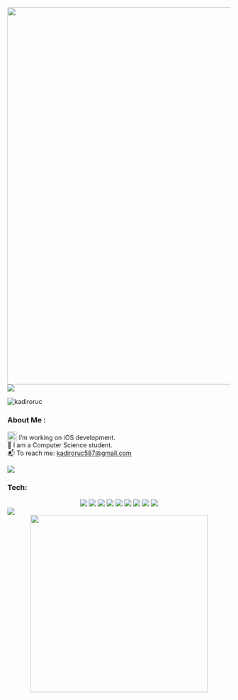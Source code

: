 <div id="header" align="center">
<img src="https://github.com/kadiroruc/kadiroruc/assets/92309764/76a03b87-f8bf-45b4-b0b0-fc1a76184099" width="850"/>
</div>

<img src="https://user-images.githubusercontent.com/74038190/212284100-561aa473-3905-4a80-b561-0d28506553ee.gif" />

 

<p align="left"> <img src="https://komarev.com/ghpvc/?username=kadiroruc&label=Profile%20views&color=ff0f32&style=flat" alt="kadiroruc" /></p>

### About Me :
 
  
<img src="https://media.giphy.com/media/3oKIPic2BnoVZkRla8/giphy.gif" width="22" align="absbottom"/> I’m working on iOS development.<br>
:school: I am a Computer Science student.<br>
📬 To reach me: kadiroruc587@gmail.com
    
  <!-- - ⚡ Fun fact: 🏓 I am a table tennis player. <br>
  &emsp;&emsp;&emsp;&emsp;&emsp;&nbsp;&nbsp;🤸‍♂️ I like to try and learn new things.  <br>
  &emsp;&emsp;&emsp;&emsp;&emsp;&nbsp;&nbsp;🌆 I like to travel new places. <br>
  &emsp;&emsp;&emsp;&emsp;&emsp;&nbsp;&nbsp;🌄 I take landscape photos. <br>
  &emsp;&emsp;&emsp;&emsp;&emsp;&nbsp;&nbsp;🎵 Music is life itself. <br> -->
  

<img src="https://user-images.githubusercontent.com/74038190/212284100-561aa473-3905-4a80-b561-0d28506553ee.gif" />

### Tech: 
<div align="center">
 <img src="https://img.shields.io/badge/swift-%23FA7343.svg?&style=for-the-badge&logo=swift&logoColor=white" />   <img src="https://img.shields.io/badge/xcode-%231575F9.svg?&style=for-the-badge&logo=xcode&logoColor=white" /> <img src="https://img.shields.io/badge/uikit-%232396F3.svg?&style=for-the-badge&logo=uikit&logoColor=white" /> <img src="https://img.shields.io/badge/css3-%231572B6.svg?&style=for-the-badge&logo=css3&logoColor=white" /> <img src="https://img.shields.io/badge/javascript-%23F7DF1E.svg?&style=for-the-badge&logo=javascript&logoColor=black" /> <img src="https://img.shields.io/badge/php-%23777BB4.svg?&style=for-the-badge&logo=php&logoColor=white" /> <img src="https://img.shields.io/badge/mysql-%234479A1.svg?&style=for-the-badge&logo=mysql&logoColor=white" />
 <img src="https://img.shields.io/badge/java-%23007396.svg?&style=for-the-badge&logo=java&logoColor=white" /> <img src="https://img.shields.io/badge/c-%23A8B9CC.svg?&style=for-the-badge&logo=c&logoColor=black" />

</div>




<img src="https://user-images.githubusercontent.com/74038190/212284100-561aa473-3905-4a80-b561-0d28506553ee.gif" />

<div align=center>
  <img width=400 src= "![kadiroruc's Streak](https://github-readme-streak-stats.herokuapp.com/?user=kadiroruc&theme=radical&hide_border=true)">
</div

  
</div>
